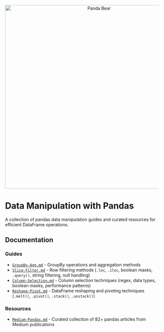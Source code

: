 <div align="center">
    <img src="https://images.unsplash.com/photo-1564349683136-77e08dba1ef7?ixlib=rb-4.0.3&ixid=M3wxMjA3fDB8MHxwaG90by1wYWdlfHx8fGVufDB8fHx8fA%3D%3D&auto=format&fit=crop&w=1000&q=80" alt="Panda Bear" width="600"/>
</div>

# Data Manipulation with Pandas

A collection of pandas data manipulation guides and curated resources for efficient DataFrame operations.

## Documentation

### Guides
- [`GroupBy-Agg.md`](docs/GroupBy-Agg.md) - GroupBy operations and aggregation methods
- [`Slice-Filter.md`](docs/Slice-Filter.md) - Row filtering methods (`.loc`, `.iloc`, boolean masks, `.query()`, string filtering, null handling)
- [`Column-Selection.md`](docs/Column-Selection.md) - Column selection techniques (regex, data types, boolean masks, performance patterns)
- [`Reshape-Pivot.md`](docs/Reshape-Pivot.md) - DataFrame reshaping and pivoting techniques (`.melt()`, `.pivot()`, `.stack()`, `.unstack()`)

### Resources
- [`Medium-Pandas.md`](docs/Medium-Pandas.md) - Curated collection of 82+ pandas articles from Medium publications
